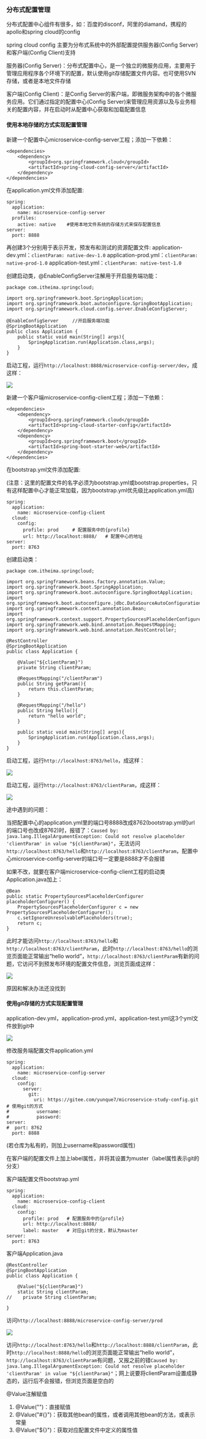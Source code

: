 ### 分布式配置管理

分布式配置中心组件有很多，如：百度的disconf，阿里的diamand，携程的apollo和spring cloud的config

spring cloud config 主要为分布式系统中的外部配置提供服务器(Config Server)和客户端(Config Client)支持

服务器(Config Server)：分布式配置中心，是一个独立的微服务应用，主要用于管理应用程序各个环境下的配置，默认使用git存储配置文件内容。也可使用SVN存储，或者是本地文件存储

客户端(Config Client)：是Config Server的客户端，即微服务架构中的各个微服务应用。它们通过指定的配置中心(Config Server)来管理应用资源以及与业务相关的配置内容，并在启动时从配置中心获取和加载配置信息

#### 使用本地存储的方式实现配置管理

新建一个配置中心microservice-config-server工程；添加一下依赖：
```
<dependencies>
    <dependency>
        <groupId>org.springframework.cloud</groupId>
        <artifactId>spring-cloud-config-server</artifactId>
    </dependency>
</dependencies>
```

在application.yml文件添加配置:
```
spring:
  application:
    name: microservice-config-server
  profiles:
    active: native    #使用本地文件系统的存储方式来保存配置信息
server:
  port: 8888
```

再创建3个分别用于表示开发，预发布和测试的资源配置文件:
application-dev.yml：`clientParam: native-dev-1.0`
application-prod.yml：`clientParam: native-prod-1.0`
application-test.yml：`clientParam: native-test-1.0`

创建启动类，@EnableConfigServer注解用于开启服务端功能：
```
package com.itheima.springcloud;

import org.springframework.boot.SpringApplication;
import org.springframework.boot.autoconfigure.SpringBootApplication;
import org.springframework.cloud.config.server.EnableConfigServer;

@EnableConfigServer     //开启服务端功能
@SpringBootApplication
public class Application {
    public static void main(String[] args){
        SpringApplication.run(Application.class,args);
    }
}
```

启动工程，运行`http://localhost:8888/microservice-config-server/dev`，成这样：

![](http://chenchen7.oss-cn-shanghai.aliyuncs.com/20190724231127.PNG)

新建一个客户端microservice-config-client工程；添加一下依赖：
```
<dependencies>
    <dependency>
        <groupId>org.springframework.cloud</groupId>
        <artifactId>spring-cloud-starter-config</artifactId>
    </dependency>
    <dependency>
        <groupId>org.springframework.boot</groupId>
        <artifactId>spring-boot-starter-web</artifactId>
    </dependency>
</dependencies>
```

在bootstrap.yml文件添加配置:

(注意：这里的配置文件的名字必须为bootstrap.yml或bootstrap.properties，只有这样配置中心才能正常加载，因为bootstrap.yml优先级比application.yml高)

```
spring:
  application:
    name: microservice-config-client
  cloud:
    config:
      profile: prod     # 配置服务中的{profile}
      url: http://localhost:8888/   # 配置中心的地址
server:
  port: 8763
```

创建启动类：
```
package com.itheima.springcloud;

import org.springframework.beans.factory.annotation.Value;
import org.springframework.boot.SpringApplication;
import org.springframework.boot.autoconfigure.SpringBootApplication;
import org.springframework.boot.autoconfigure.jdbc.DataSourceAutoConfiguration;
import org.springframework.context.annotation.Bean;
import org.springframework.context.support.PropertySourcesPlaceholderConfigurer;
import org.springframework.web.bind.annotation.RequestMapping;
import org.springframework.web.bind.annotation.RestController;

@RestController
@SpringBootApplication
public class Application {

    @Value("${clientParam}")
    private String clientParam;

    @RequestMapping("/clientParam")
    public String getParam(){
        return this.clientParam;
    }

    @RequestMapping("/hello")
    public String hello(){
        return "hello world";
    }

    public static void main(String[] args){
        SpringApplication.run(Application.class,args);
    }
}
```

启动工程，运行`http://localhost:8763/hello`，成这样：

![](http://chenchen7.oss-cn-shanghai.aliyuncs.com/20190724231139.PNG)

启动工程，运行`http://localhost:8763/clientParam`，成这样：

![](http://chenchen7.oss-cn-shanghai.aliyuncs.com/20190724231132.PNG)

途中遇到的问题：

当把配置中心的application.yml里的端口号8888改成8762(bootstrap.yml的url的端口号也改成8762)时，报错了：`Caused by: java.lang.IllegalArgumentException: Could not resolve placeholder 'clientParam' in value "${clientParam}"`，无法访问`http://localhost:8763/hello`和`http://localhost:8763/clientParam`，配置中心microservice-config-server的端口号一定要是8888才不会报错
 
如果不改，就要在客户端microservice-config-client工程的启动类Application.java加上：
```
@Bean
public static PropertySourcesPlaceholderConfigurer placeholderConfigurer() {
    PropertySourcesPlaceholderConfigurer c = new PropertySourcesPlaceholderConfigurer();
    c.setIgnoreUnresolvablePlaceholders(true);
    return c;
}
```

此时才能访问`http://localhost:8763/hello`和`http://localhost:8763/clientParam`，此时`http://localhost:8763/hello`的浏览页面能正常输出“hello world”，`http://localhost:8763/clientParam`有新的问题，它访问不到预发布环境的配置文件信息，浏览页面成这样：

![](http://chenchen7.oss-cn-shanghai.aliyuncs.com/20190724231143.PNG)

原因和解决办法还没找到

#### 使用git存储的方式实现配置管理

application-dev.yml，application-prod.yml，application-test.yml这3个yml文件放到git中

![](http://chenchen7.oss-cn-shanghai.aliyuncs.com/20190810030058.PNG)

修改服务端配置文件application.yml

```
spring:
  application:
    name: microservice-config-server
  cloud:
    config:
      server:
        git:
          uri: https://gitee.com/yunque7/microservice-study-config.git    # 使用git的方式
#          username:
#          password:
server:
#  port: 8762
  port: 8888
```

(若仓库为私有的，则加上username和password属性)

在客户端的配置文件上加上label属性，并将其设置为muster（label属性表示git的分支）

客户端配置文件bootstrap.yml

```
spring:
  application:
    name: microservice-config-client
  cloud:
    config:
      profile: prod   # 配置服务中的{profile}
      url: http://localhost:8888/
      label: master   # 对应git的分支，默认为master
server:
  port: 8763
```

客户端Application.java
```
@RestController
@SpringBootApplication
public class Application {

    @Value("${clientParam}")
    static String clientParam;
//    private String clientParam;

}
```

访问`http://localhost:8888/microservice-config-server/prod`

![](http://chenchen7.oss-cn-shanghai.aliyuncs.com/20190810030057.PNG)

访问`http://localhost:8763/hello`和`http://localhost:8888/clientParam`，此时`http://localhost:8888/hello`的浏览页面能正常输出“hello world”，`http://localhost:8763/clientParam`有问题，又报之前的错`Caused by: java.lang.IllegalArgumentException: Could not resolve placeholder 'clientParam' in value "${clientParam}"`；网上说要将clientParam设置成静态的，运行后不会报错，但浏览页面是空白的

@Value注解赋值

1. @Value("")：直接赋值
2. @Value("#{}")：获取其他bean的属性，或者调用其他bean的方法，或表示常量
3. @Value("${}")：获取对应配置文件中定义的属性值


